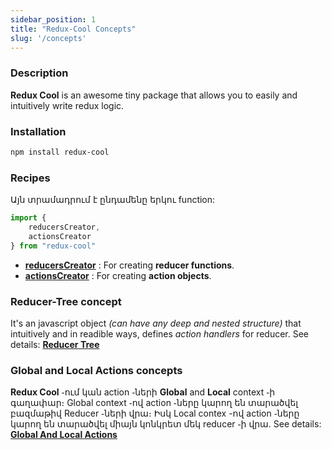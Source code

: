 ```yaml
---
sidebar_position: 1
title: "Redux-Cool Concepts"
slug: '/concepts'
---
```


### Description

**Redux Cool** is an awesome tiny package that allows you to easily and intuitively write redux logic.

### Installation

```bash
npm install redux-cool
```

### Recipes
Այն տրամադրում է ընդամենը երկու function:
```javascript
import {
    reducersCreator,
    actionsCreator
} from "redux-cool"
```
- **[reducersCreator](/docs/concepts/reducers-creator)** : For creating **reducer functions**.
- **[actionsCreator](/docs/concepts/actions-creator)** : For creating **action objects**.

### Reducer-Tree concept
It's an javascript object *(can have any deep and nested structure)* that intuitively and in readible ways, defines *action handlers* for reducer. See details:  **[Reducer Tree](/docs/concepts/reducer-tree)**

### Global and Local Actions concepts
**Redux Cool** ֊ում կան action ֊ների **Global** and **Local** context ֊ի գաղափար։ Global context ֊ով action ֊ները կարող են տարածվել բազմաթիվ Reducer ֊ների վրա։ Իսկ Local contex -ով action ֊ները կարող են տարածվել միայն կոնկրետ մեկ reducer ֊ի վրա․ See details:  **[Global And Local Actions](/docs/concepts/global-and-local-actions)**